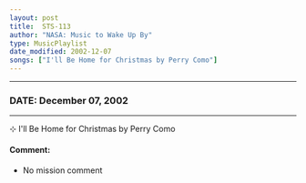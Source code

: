 ```yaml
---
layout: post
title:  STS-113
author: "NASA: Music to Wake Up By"
type: MusicPlaylist
date_modified: 2002-12-07
songs: ["I'll Be Home for Christmas by Perry Como"]
---
```


----
### DATE: December 07, 2002
----
⊹ I'll Be Home for Christmas by Perry Como

#### Comment:
* No mission comment



<br/>
<center>
	<a target="_blank"
	   href="https://twitter.com/intent/tweet?hashtags=Space,NASA,Playlist,NASAWakeupCalls,SpaceProgram&text={{ page.author}}, '{{ page.songs.first }}' {{ page.title }}, {{ page.date | date: '%B %d, %Y' }}. {{ site.url }}{{ page.url }}&via=nasawakeupcalls"><i class="fab fa-twitter" alt="Tweet this page" style="font-size: 1.3em;"></i></a>
	&nbsp; 	<i class="fas fa-user-astronaut" style="font-size: 1.5em;"></i> &nbsp;
    <a type="amzn" search="'I'll Be Home for Christmas by Perry Como'" category="popular music">
    <i class="fab fa-amazon" style="font-size: 1.3em;"></i></a>
</center>

